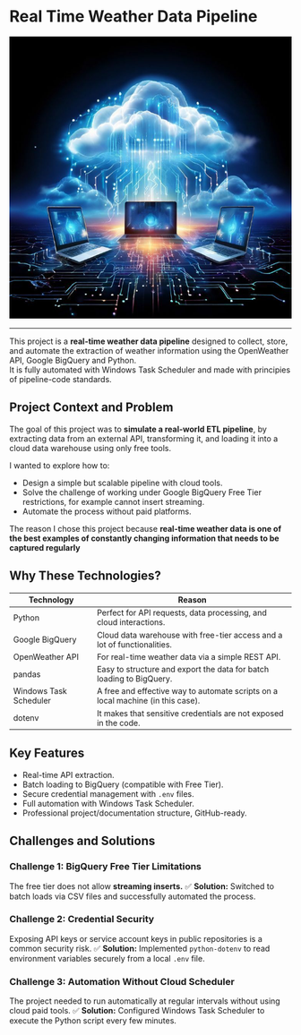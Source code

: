 # Real Time Weather Data Pipeline
<img src="images/introduction.jpg" alt="introduction" width="800"/>

---
This project is a **real-time weather data pipeline** designed to collect, store, and automate the extraction of weather information using the OpenWeather API, Google BigQuery and Python.  
It is fully automated with Windows Task Scheduler and made with principies of pipeline-code standards.

## Project Context and Problem
The goal of this project was to **simulate a real-world ETL pipeline**, by extracting data from an external API, transforming it, and loading it into a cloud data warehouse using only free tools.

I wanted to explore how to:
- Design a simple but scalable pipeline with cloud tools.
- Solve the challenge of working under Google BigQuery Free Tier restrictions, for example cannot insert streaming.
- Automate the process without paid platforms.

The reason I chose this project because **real-time weather data is one of the best examples of constantly changing information that needs to be captured regularly**

## Why These Technologies?

| Technology | Reason |
|------------|--------|
| Python     | Perfect for API requests, data processing, and cloud interactions. |
| Google BigQuery | Cloud data warehouse with free-tier access and a lot of functionalities. |
| OpenWeather API | For real-time weather data via a simple REST API. |
| pandas     | Easy to structure and export the data for batch loading to BigQuery. |
| Windows Task Scheduler | A free and effective way to automate scripts on a local machine (in this case). |
| dotenv     | It makes that sensitive credentials are not exposed in the code. |

## Key Features

- Real-time API extraction.
- Batch loading to BigQuery (compatible with Free Tier).
- Secure credential management with `.env` files.
- Full automation with Windows Task Scheduler.
- Professional project/documentation structure, GitHub-ready.

## Challenges and Solutions

### Challenge 1: BigQuery Free Tier Limitations
The free tier does not allow **streaming inserts.**
✅ **Solution:** Switched to batch loads via CSV files and successfully automated the process.

### Challenge 2: Credential Security
Exposing API keys or service account keys in public repositories is a common security risk.
✅ **Solution:** Implemented `python-dotenv` to read environment variables securely from a local `.env` file.

### Challenge 3: Automation Without Cloud Scheduler
The project needed to run automatically at regular intervals without using cloud paid tools.
✅ **Solution:** Configured Windows Task Scheduler to execute the Python script every few minutes.








